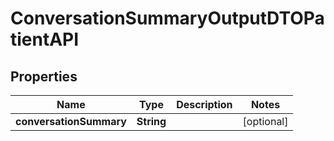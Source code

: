 

# ConversationSummaryOutputDTOPatientAPI


## Properties

| Name | Type | Description | Notes |
|------------ | ------------- | ------------- | -------------|
|**conversationSummary** | **String** |  |  [optional] |



